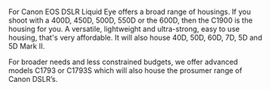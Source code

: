 For Canon EOS DSLR Liquid Eye offers a broad range of housings. If you shoot with a 400D, 450D, 500D, 550D or the 600D, then the C1900 is the housing for you. A versatile, lightweight and ultra-strong, easy to use housing, that's very affordable. It will also house 40D, 50D, 60D, 7D, 5D and 5D Mark II.

For broader needs and less constrained budgets, we offer advanced models C1793 or C1793S which will also house the prosumer range of Canon DSLR’s.
